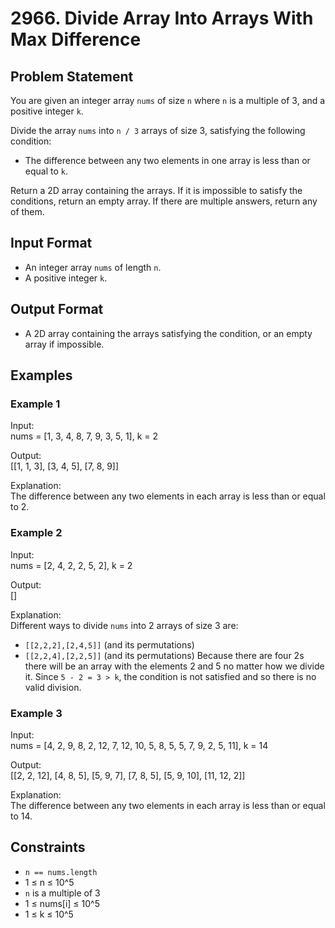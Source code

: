 # 2966. Divide Array Into Arrays With Max Difference

## Problem Statement

You are given an integer array `nums` of size `n` where `n` is a multiple of 3, and a positive integer `k`.

Divide the array `nums` into `n / 3` arrays of size 3, satisfying the following condition:
- The difference between any two elements in one array is less than or equal to `k`.

Return a 2D array containing the arrays. If it is impossible to satisfy the conditions, return an empty array. If there are multiple answers, return any of them.

## Input Format

- An integer array `nums` of length `n`.
- A positive integer `k`.

## Output Format

- A 2D array containing the arrays satisfying the condition, or an empty array if impossible.

## Examples

### Example 1

Input:  
nums = [1, 3, 4, 8, 7, 9, 3, 5, 1], k = 2

Output:  
[[1, 1, 3], [3, 4, 5], [7, 8, 9]]

Explanation:  
The difference between any two elements in each array is less than or equal to 2.

### Example 2

Input:  
nums = [2, 4, 2, 2, 5, 2], k = 2

Output:  
[]

Explanation:  
Different ways to divide `nums` into 2 arrays of size 3 are:
- `[[2,2,2],[2,4,5]]` (and its permutations)
- `[[2,2,4],[2,2,5]]` (and its permutations)
Because there are four 2s there will be an array with the elements 2 and 5 no matter how we divide it. Since `5 - 2 = 3 > k`, the condition is not satisfied and so there is no valid division.

### Example 3

Input:  
nums = [4, 2, 9, 8, 2, 12, 7, 12, 10, 5, 8, 5, 5, 7, 9, 2, 5, 11], k = 14

Output:  
[[2, 2, 12], [4, 8, 5], [5, 9, 7], [7, 8, 5], [5, 9, 10], [11, 12, 2]]

Explanation:  
The difference between any two elements in each array is less than or equal to 14.

## Constraints

- `n == nums.length`
- 1 ≤ n ≤ 10^5
- `n` is a multiple of 3
- 1 ≤ nums[i] ≤ 10^5
- 1 ≤ k ≤ 10^5
